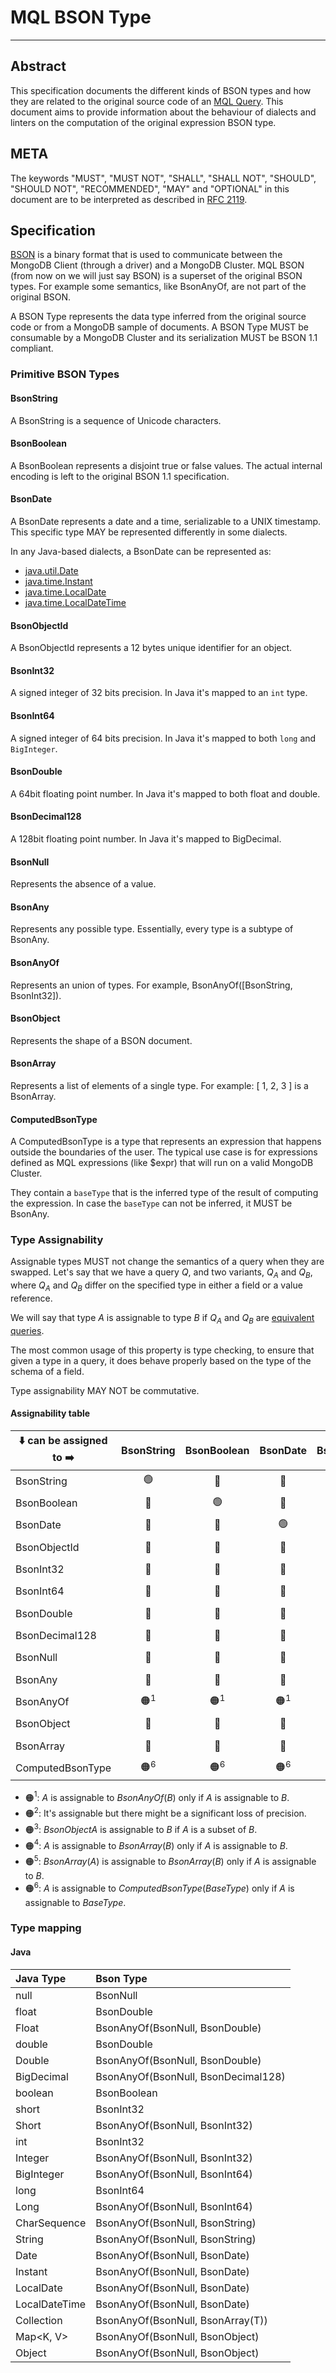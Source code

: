 # MQL BSON Type
-----------

## Abstract

This specification documents the different kinds of BSON types and how they are related to the
original source code of an [MQL Query](../mql-query/mql-query.md). This document aims to provide
information about the behaviour of dialects and linters on the computation of the original
expression BSON type.

## META

The keywords "MUST", "MUST NOT", "SHALL", "SHALL NOT", "SHOULD", "SHOULD NOT", "RECOMMENDED", "MAY"
and "OPTIONAL" in this document are to be interpreted as described in [RFC 2119](https://www.ietf.org/rfc/rfc2119.txt).

## Specification

[BSON](https://bsonspec.org/spec.html) is a binary format that is used to communicate between the
MongoDB Client (through a driver) and a MongoDB Cluster. MQL BSON (from now on we will just say BSON) 
is a superset of the original BSON types. For example some semantics, like BsonAnyOf, are not part
of the original BSON.

A BSON Type represents the data type inferred from the original source code or from a MongoDB sample
of documents. A BSON Type MUST be consumable by a MongoDB Cluster and its serialization MUST be
BSON 1.1 compliant.

### Primitive BSON Types

#### BsonString

A BsonString is a sequence of Unicode characters. 

#### BsonBoolean

A BsonBoolean represents a disjoint true or false values. The actual internal encoding is left to the
original BSON 1.1 specification.

#### BsonDate

A BsonDate represents a date and a time, serializable to a UNIX timestamp. This specific type MAY be 
represented differently in some dialects.

In any Java-based dialects, a BsonDate can be represented as:

* [java.util.Date](https://cr.openjdk.org/~pminborg/panama/21/v1/javadoc/java.base/java/util/Date.html)
* [java.time.Instant](https://cr.openjdk.org/~pminborg/panama/21/v1/javadoc/java.base/java/time/Instant.html)
* [java.time.LocalDate](https://cr.openjdk.org/~pminborg/panama/21/v1/javadoc/java.base/java/time/LocalDate.html)
* [java.time.LocalDateTime](https://cr.openjdk.org/~pminborg/panama/21/v1/javadoc/java.base/java/time/LocalDateTime.html)

#### BsonObjectId

A BsonObjectId represents a 12 bytes unique identifier for an object. 

#### BsonInt32

A signed integer of 32 bits precision. In Java it's mapped to an `int` type.

#### BsonInt64

A signed integer of 64 bits precision. In Java it's mapped to both `long` and `BigInteger`.

#### BsonDouble

A 64bit floating point number. In Java it's mapped to both float and double.

#### BsonDecimal128

A 128bit floating point number. In Java it's mapped to BigDecimal.

#### BsonNull

Represents the absence of a value. 

#### BsonAny

Represents any possible type. Essentially, every type is a subtype of BsonAny.

#### BsonAnyOf

Represents an union of types. For example, BsonAnyOf([BsonString, BsonInt32]). 

#### BsonObject

Represents the shape of a BSON document.

#### BsonArray

Represents a list of elements of a single type. For example: [ 1, 2, 3 ] is a BsonArray.

#### ComputedBsonType

A ComputedBsonType is a type that represents an expression that happens outside the boundaries
of the user. The typical use case is for expressions defined as MQL expressions (like $expr) that
will run on a valid MongoDB Cluster.

They contain a `baseType` that is the inferred type of the result of computing the expression. In
case the `baseType` can not be inferred, it MUST be BsonAny.

### Type Assignability

Assignable types MUST not change the semantics of a query when they are swapped. Let's say that
we have a query $Q$, and two variants, $Q_A$ and $Q_B$, where $Q_A$ and $Q_B$ differ on the specified type
in either a field or a value reference.

We will say that type $A$ is assignable to type $B$ if $Q_A$ and $Q_B$ are 
[equivalent queries](/main/packages/mongodb-mql-model/src/docs/md/mql-query/mql-query.md#query-equivalence).

The most common usage of this property is type checking, to ensure that given a type in a query, it
does behave properly based on the type of the schema of a field.

Type assignability MAY NOT be commutative.

#### Assignability table

| ⬇️ can be assigned to ➡️ | BsonString | BsonBoolean | BsonDate | BsonObjectId | BsonInt32 | BsonInt64 | BsonDouble | BsonDecimal128 | BsonNull | BsonAny | BsonAnyOf | BsonObject | BsonArray | ComputedBsonType |
|--------------------------|:----------:|:-----------:|:--------:|:------------:|:---------:|:---------:|:----------:|:--------------:|:--------:|:-------:|:---------:|:----------:|:---------:|:-----------------|
| BsonString               |     🟢     |     🔴      |    🔴    |      🔴      |    🔴     |    🔴     |     🔴     |       🔴       |    🔴    |   🟢    |  🟠$^1$   |     🔴     |  🟠$^4$   | 🟠$^6$           |
| BsonBoolean              |     🔴     |     🟢      |    🔴    |      🔴      |    🔴     |    🔴     |     🔴     |       🔴       |    🔴    |   🟢    |  🟠$^1$   |     🔴     |  🟠$^4$   | 🟠$^6$           |
| BsonDate                 |     🔴     |     🔴      |    🟢    |      🔴      |    🔴     |    🔴     |     🔴     |       🔴       |    🔴    |   🟢    |  🟠$^1$   |     🔴     |  🟠$^4$   | 🟠$^6$           |
| BsonObjectId             |     🔴     |     🔴      |    🔴    |      🟢      |    🔴     |    🔴     |     🔴     |       🔴       |    🔴    |   🟢    |  🟠$^1$   |     🔴     |  🟠$^4$   | 🟠$^6$           |
| BsonInt32                |     🔴     |     🔴      |    🔴    |      🔴      |    🟢     |    🟢     |     🟢     |       🟢       |    🔴    |   🟢    |  🟠$^1$   |     🔴     |  🟠$^4$   | 🟠$^6$           |
| BsonInt64                |     🔴     |     🔴      |    🔴    |      🔴      |    🔴     |    🟢     |     🔴     |       🟢       |    🔴    |   🟢    |  🟠$^1$   |     🔴     |  🟠$^4$   | 🟠$^6$           |
| BsonDouble               |     🔴     |     🔴      |    🔴    |      🔴      |  🟠$^2$   |  🟠$^2$   |     🟢     |       🟢       |    🔴    |   🟢    |  🟠$^1$   |     🔴     |  🟠$^4$   | 🟠$^6$           |
| BsonDecimal128           |     🔴     |     🔴      |    🔴    |      🔴      |    🔴     |    🔴     |     🔴     |       🟢       |    🔴    |   🟢    |  🟠$^1$   |     🔴     |  🟠$^4$   | 🟠$^6$           |
| BsonNull                 |     🔴     |     🔴      |    🔴    |      🔴      |    🔴     |    🔴     |     🔴     |       🔴       |    🟢    |   🟢    |  🟠$^1$   |     🔴     |  🟠$^4$   | 🟠$^6$           |
| BsonAny                  |     🔴     |     🔴      |    🔴    |      🔴      |    🔴     |    🔴     |     🔴     |       🔴       |    🔴    |   🟢    |  🟠$^1$   |     🔴     |  🟠$^4$   | 🟠$^6$           |
| BsonAnyOf                |   🟠$^1$   |   🟠$^1$    |  🟠$^1$  |    🟠$^1$    |  🟠$^1$   |  🟠$^1$   |   🟠$^1$   |     🟠$^1$     |  🟠$^1$  |   🟢    |  🟠$^1$   |   🟠$^1$   |  🟠$^4$   | 🟠$^6$           |
| BsonObject               |     🔴     |     🔴      |    🔴    |      🔴      |    🔴     |    🔴     |     🔴     |       🔴       |    🔴    |   🟢    |  🟠$^1$   |   🟠$^3$   |  🟠$^4$   | 🟠$^6$           |
| BsonArray                |     🔴     |     🔴      |    🔴    |      🔴      |    🔴     |    🔴     |     🔴     |       🔴       |    🔴    |   🟢    |  🟠$^1$   |     🔴     |  🟠$^5$   | 🟠$^6$           |
| ComputedBsonType         |   🟠$^6$   |   🟠$^6$    |  🟠$^6$  |    🟠$^6$    |  🟠$^6$   |  🟠$^6$   |   🟠$^6$   |     🟠$^6$     |  🟠$^6$  | 🟠$^6$  |  🟠$^6$   |   🟠$^6$   |  🟠$^6$   | 🟠$^6$           |

* 🟠$^1$: $A$ is assignable to $BsonAnyOf(B)$ only if $A$ is assignable to $B$.
* 🟠$^2$: It's assignable but there might be a significant loss of precision.
* 🟠$^3$: $BsonObject A$ is assignable to $B$ if $A$ is a subset of $B$.
* 🟠$^4$: $A$ is assignable to $BsonArray(B)$ only if $A$ is assignable to $B$.
* 🟠$^5$: $BsonArray(A)$ is assignable to $BsonArray(B)$ only if $A$ is assignable to $B$.
* 🟠$^6$: $A$ is assignable to $ComputedBsonType(BaseType)$ only if $A$ is assignable to $BaseType$.

### Type mapping

#### Java

| Java Type     | Bson Type                           |
|:--------------|:------------------------------------|
| null          | BsonNull                            |
| float         | BsonDouble                          |
| Float         | BsonAnyOf(BsonNull, BsonDouble)     |
| double        | BsonDouble                          |
| Double        | BsonAnyOf(BsonNull, BsonDouble)     |
| BigDecimal    | BsonAnyOf(BsonNull, BsonDecimal128) |
| boolean       | BsonBoolean                         |
| short         | BsonInt32                           |
| Short         | BsonAnyOf(BsonNull, BsonInt32)      |
| int           | BsonInt32                           |
| Integer       | BsonAnyOf(BsonNull, BsonInt32)      |
| BigInteger    | BsonAnyOf(BsonNull, BsonInt64)      |
| long          | BsonInt64                           |
| Long          | BsonAnyOf(BsonNull, BsonInt64)      |
| CharSequence  | BsonAnyOf(BsonNull, BsonString)     |
| String        | BsonAnyOf(BsonNull, BsonString)     |
| Date          | BsonAnyOf(BsonNull, BsonDate)       |
| Instant       | BsonAnyOf(BsonNull, BsonDate)       |
| LocalDate     | BsonAnyOf(BsonNull, BsonDate)       |
| LocalDateTime | BsonAnyOf(BsonNull, BsonDate)       |
| Collection<T> | BsonAnyOf(BsonNull, BsonArray(T))   |
| Map<K, V>     | BsonAnyOf(BsonNull, BsonObject)     |
| Object        | BsonAnyOf(BsonNull, BsonObject)     |
